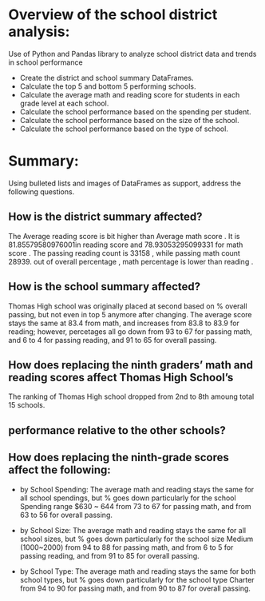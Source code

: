 
# Overview of the school district analysis:

 Use of Python and Pandas library to analyze school district data and trends in school performance

- Create the district and school summary DataFrames.
- Calculate the top 5 and bottom 5 performing schools.
- Calculate the average math and reading score for students in each grade level at each school.
- Calculate the school performance based on the spending per student.
- Calculate the school performance based on the size of the school.
- Calculate the school performance based on the type of school.


# Summary: 

Using bulleted lists and images of DataFrames as support, address the following questions.

## How is the district summary affected?

The Average reading score is bit higher than Average math score . 
It is 81.85579580976001in reading score and 78.93053295099331 for math score .
The passing reading count is 33158 , while passing math count 28939. out of overall percentage , math percentage is lower than reading .


## How is the school summary affected?

Thomas High school was originally placed at second based on % overall passing, but not even in top 5 anymore after changing. The average score stays the same at 83.4 from math, and increases from 83.8 to 83.9 for reading; however, percetages all go down from 93 to 67 for passing math, and 6 to 4 for passing reading, and 91 to 65 for overall passing.

## How does replacing the ninth graders’ math and reading scores affect Thomas High School’s 

The ranking of Thomas High school dropped from 2nd to 8th amoung total 15 schools.

## performance relative to the other schools?


## How does replacing the ninth-grade scores affect the following:

- by School Spending: The average math and reading stays the same for all school spendings, but % goes down particularly for the school Spending range $630 ~ 644 from 73 to 67 for passing math, and from 63 to 56 for overall passing.

- by School Size: The average math and reading stays the same for all school sizes, but % goes down particularly for the school size Medium (1000~2000) from 94 to 88 for passing math, and from 6 to 5 for passing reading, and from 91 to 85 for overall passing.

- by School Type: The average math and reading stays the same for both school types, but % goes down particularly for the school type Charter from 94 to 90 for passing math, and from 90 to 87 for overall passing.


